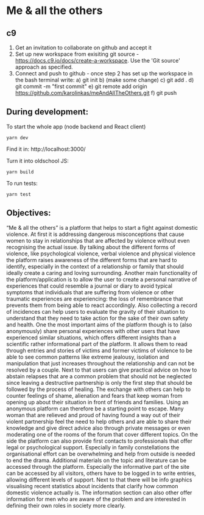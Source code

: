 # Me & all the others

## c9
1. Get an invitation to collaborate on github and accept it
2. Set up new workspace from exisiting git source - https://docs.c9.io/docs/create-a-workspace. Use the 'Git source' approach as specified.
3. Connect and push to github - once step 2 has set up the workspace in the bash terminal write:
 a) git init 
 b) (make some change)
 c) git add .
 d) git commit -m "first commit" 
 e) git remote add origin https://github.com/karolinkas/meAndAllTheOthers.git
 f) git push


## During development:
To start the whole app (node backend and React client) 
```
yarn dev
```
Find it in:
http://localhost:3000/ 

Turn it into oldschool JS:
```
yarn build
```

To run tests: 
 ```
 yarn test
 ```

## Objectives:
“Me & all the others” is a platform that helps to start a fight against domestic
violence. At first it is addressing dangerous misconceptions that
cause women to stay in relationships that are affected by violence without
even recognising the actual issue. By talking about the different forms of
violence, like psychological violence, verbal violence and physical violence
the platform raises awareness of the different forms that are hard to identify,
especially in the context of a relationship or family that should ideally
create a caring and loving surrounding.
Another main functionality of the platform/application is to allow the user
to create a personal narrative of experiences that could resemble a journal
or diary to avoid typical symptoms that individuals that are suffering from
violence or other traumatic experiences are experiencing: the loss of remembrance
that prevents them from being able to react accordingly. Also
collecting a record of incidences can help users to evaluate the gravity of
their situation to understand that they need to take action for the sake of
their own safety and health.
One the most important aims of the platform though is to (also anonymously)
share personal experiences with other users that have experienced
similar situations, which offers different insights than a scientific rather informational
part of the platform. It allows them to read through entries and
stories of victims and former victims of violence to be able to see common
patterns like extreme jealousy, isolation and manipulation that just increases
throughout the relationship and can not be resolved by a couple. Next
to that users can give practical advice on how to abstain relapses that are a
common problem that should not be neglected since leaving a destructive
partnership is only the first step that should be followed by the process of
healing. The exchange with others can help to counter feelings of shame,
alienation and fears that keep woman from opening up about their situation
in front of friends and families. Using an anonymous platform can therefore
be a starting point to escape.
Many woman that are relieved and proud of having found a way out of their
violent partnership feel the need to help others and are able to share their
knowledge and give direct advice also through private messages or even
moderating one of the rooms of the forum that cover different topics.
On the side the platform can also provide first contacts to professionals that
offer legal or psychological support. Especially in family constellations the
organisational effort can be overwhelming and help from outside is needed
to end the drama. Additional materials on the topic and literature can be
accessed through the platform. Especially the informative part of the site
can be accessed by all visitors, others have to be logged in to write entries,
allowing different levels of support. Next to that there will be info graphics
visualising recent statistics about incidents that clarify how common
domestic violence actually is. The information section can also other offer
information for men who are aware of the problem and are interested in
defining their own roles in society more clearly.

